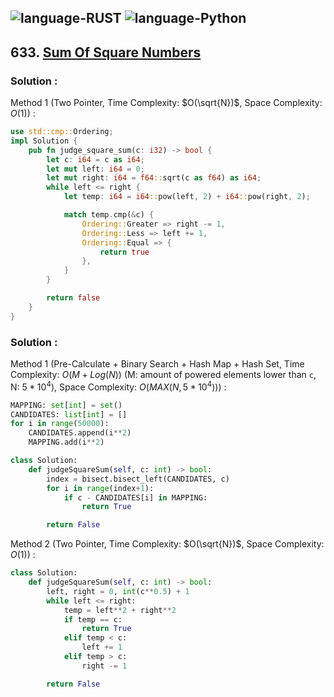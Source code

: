 ![language-RUST](https://img.shields.io/badge/RUST-8d4004?style=for-the-badge&logo=RUST)
![language-Python](https://img.shields.io/badge/Python-ffd43b?style=for-the-badge&logo=PYTHON)
---

## 633. [Sum Of Square Numbers](https://leetcode.com/problems/sum-of-square-numbers)

### Solution :

Method 1 (Two Pointer, Time Complexity: $O(\sqrt{N})$, Space Complexity: $O(1)$) :
```rust
use std::cmp::Ordering;
impl Solution {
    pub fn judge_square_sum(c: i32) -> bool {
        let c: i64 = c as i64;
        let mut left: i64 = 0;
        let mut right: i64 = f64::sqrt(c as f64) as i64;
        while left <= right {
            let temp: i64 = i64::pow(left, 2) + i64::pow(right, 2);

            match temp.cmp(&c) {
                Ordering::Greater => right -= 1,
                Ordering::Less => left += 1,
                Ordering::Equal => {
                    return true
                },
            }
        }

        return false
    }
}
```

### Solution :

Method 1 (Pre-Calculate + Binary Search + Hash Map + Hash Set, Time Complexity: $O(M+Log(N))$ (M: amount of powered elements lower than `c`, N: $5*10^4$), Space Complexity: $O(MAX(N, 5*10^4))$) :
```python
MAPPING: set[int] = set()
CANDIDATES: list[int] = []
for i in range(50000):
    CANDIDATES.append(i**2)
    MAPPING.add(i**2)

class Solution:
    def judgeSquareSum(self, c: int) -> bool:
        index = bisect.bisect_left(CANDIDATES, c)
        for i in range(index+1):
            if c - CANDIDATES[i] in MAPPING:
                return True

        return False
```

Method 2 (Two Pointer, Time Complexity: $O(\sqrt{N})$, Space Complexity: $O(1)$) :
```python
class Solution:
    def judgeSquareSum(self, c: int) -> bool:
        left, right = 0, int(c**0.5) + 1
        while left <= right:
            temp = left**2 + right**2
            if temp == c:
                return True
            elif temp < c:
                left += 1
            elif temp > c:
                right -= 1

        return False
```
